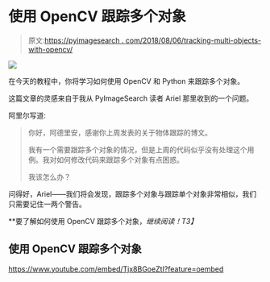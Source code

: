 # 使用 OpenCV 跟踪多个对象

> 原文:[https://pyimagesearch . com/2018/08/06/tracking-multi-objects-with-opencv/](https://pyimagesearch.com/2018/08/06/tracking-multiple-objects-with-opencv/)

![](../Images/dc5dce750fb4e8bfb2357369076cf50d.png)

在今天的教程中，你将学习如何使用 OpenCV 和 Python 来跟踪多个对象。

这篇文章的灵感来自于我从 PyImageSearch 读者 Ariel 那里收到的一个问题。

阿里尔写道:

> 你好，阿德里安，感谢你上周发表的关于物体跟踪的博文。
> 
> 我有一个需要跟踪多个对象的情况，但是上周的代码似乎没有处理这个用例。我对如何修改代码来跟踪多个对象有点困惑。
> 
> 我该怎么办？

问得好，Ariel——我们将会发现，跟踪多个对象与跟踪单个对象非常相似，我们只需要记住一两个警告。

**要了解如何使用 OpenCV 跟踪多个对象，*继续阅读！*T3】**

## 使用 OpenCV 跟踪多个对象

<https://www.youtube.com/embed/Tjx8BGoeZtI?feature=oembed>